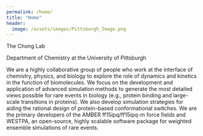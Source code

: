 ```yaml
---
permalink: /home/
title: "Home"
header:
  image: /assets/images/Pittsburgh_Image.png
---
```


The Chong Lab

Department of Chemistry at the University of Pittsburgh

We are a highly collaborative group of people who work at the interface of chemistry, physics, and biology to explore the role of dynamics and kinetics in the function of biomolecules. We focus on the development and application of advanced simulation methods to generate the most detailed views possible for rare events in biology (e.g., protein binding and large-scale transitions in proteins). We also develop simulation strategies for aiding the rational design of protein-based conformational switches. We are the primary developers of the AMBER ff15ipq/ff15ipq-m force fields and WESTPA, an open-source, highly scalable software package for weighted ensemble simulations of rare events.
